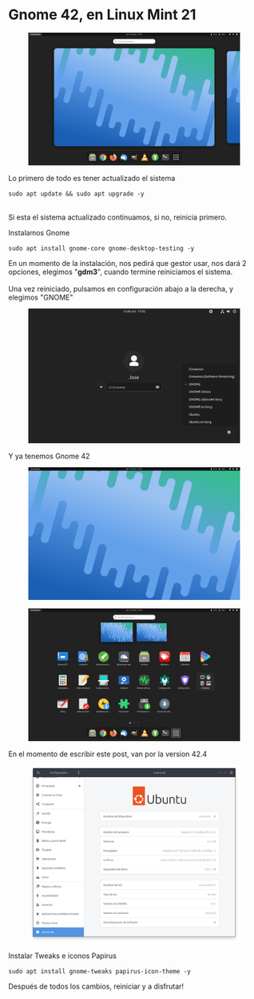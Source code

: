 # Gnome 42, en Linux Mint 21

<figure><img src="../.gitbook/assets/imagen (2) (1).png" alt=""><figcaption></figcaption></figure>

Lo primero de todo es tener actualizado el sistema

```shell
sudo apt update && sudo apt upgrade -y
```

\
Si esta el sistema actualizado continuamos, si no, reinicia primero.&#x20;

Instalamos Gnome

```shell
sudo apt install gnome-core gnome-desktop-testing -y
```

En un momento de la instalación, nos pedirá que gestor usar, nos dará 2 opciones, elegimos "**gdm3**", cuando termine reiniciamos el sistema. \
\
Una vez reiniciado, pulsamos en configuración abajo a la derecha, y elegimos "GNOME"

<figure><img src="../.gitbook/assets/imagen (3) (2).png" alt=""><figcaption></figcaption></figure>

Y ya tenemos Gnome 42

<figure><img src="../.gitbook/assets/imagen (3) (1) (1).png" alt=""><figcaption></figcaption></figure>

<figure><img src="../.gitbook/assets/imagen (5) (1).png" alt=""><figcaption></figcaption></figure>

En el momento de escribir este post, van por la version 42.4

<figure><img src="../.gitbook/assets/imagen (1).png" alt=""><figcaption></figcaption></figure>

Instalar Tweaks e iconos Papirus

```shell
sudo apt install gnome-tweaks papirus-icon-theme -y
```

Después de todos los cambios, reiniciar y a disfrutar!
